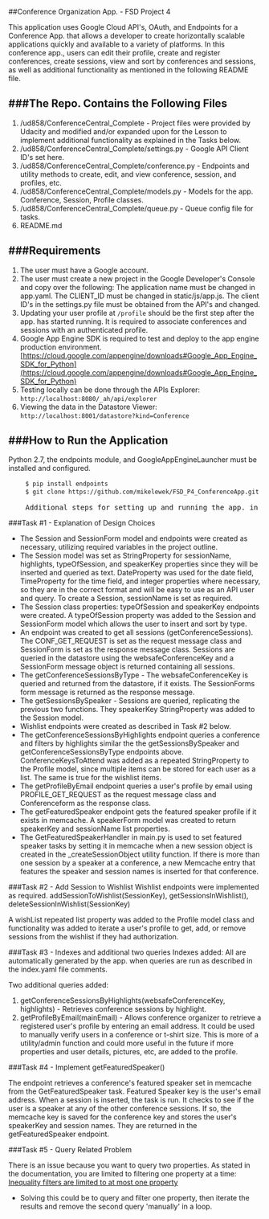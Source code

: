 ##Conference Organization App. - FSD Project 4

This application uses Google Cloud API's, OAuth, and Endpoints for a Conference App. that allows a developer to create horizontally scalable applications quickly and available to a variety of platforms. In this conference app., users can edit their profile, create and register conferences, create sessions, view and sort by conferences and sessions, as well as additional functionality as mentioned in the following README file.

###The Repo. Contains the Following Files
-------------------------------------
 1. /ud858/ConferenceCentral_Complete - Project files were provided by Udacity and modified and/or expanded upon for the Lesson to implement additional functionality as explained in the Tasks below.
 2. /ud858/ConferenceCentral_Complete/settings.py - Google API Client ID's set here.
 3. /ud858/ConferenceCentral_Complete/conference.py - Endpoints and utility methods to create, edit, and view conference, session, and profiles, etc.
 4. /ud858/ConferenceCentral_Complete/models.py - Models for the app. Conference, Session, Profile classes.
 5. /ud858/ConferenceCentral_Complete/queue.py - Queue config file for tasks.
 6. README.md
 
###Requirements
--------------------
 1. The user must have a Google account.
 2. The user must create a new project in the Google Developer's Console and copy over the following: The application name must be changed in app.yaml. The CLIENT_ID must be changed in static/js/app.js. The client ID's in the settings.py file must be obtained from the API's and changed.
 3. Updating your user profile at <code>/profile</code> should be the first step after the app. has started running. It is required to associate conferences and sessions with an authenticated profile.
 4. Google App Engine SDK is required to test and deploy to the app engine production environment. [https://cloud.google.com/appengine/downloads#Google_App_Engine_SDK_for_Python](https://cloud.google.com/appengine/downloads#Google_App_Engine_SDK_for_Python)
 5. Testing locally can be done through the APIs Explorer: <code>http://localhost:8080/_ah/api/explorer</code>
 6. Viewing the data in the Datastore Viewer: <code>http://localhost:8001/datastore?kind=Conference</code>
 
###How to Run the Application
-------------------------
<p>Python 2.7, the endpoints module, and GoogleAppEngineLauncher must be installed and configured.</p>

<pre>
    <code>$ pip install endpoints</code>
	<code>$ git clone https://github.com/mikelewek/FSD_P4_ConferenceApp.git</code>
	
	Additional steps for setting up and running the app. in either the Google App. Engine or deploying, is provided in Udacity's readme file located: <code>/ud858/ConferenceCentral_Complete/README.md</code>
</pre>

###Task #1 - Explanation of Design Choices

* The Session and SessionForm model and endpoints were created as necessary, utilizing required variables in the project outline.
* The Session model was set as StringProperty for sessionName, highlights, typeOfSession, and speakerKey properties since they will be inserted and queried as text. DateProperty was used for the date field, TimeProperty for the time field, and integer properties where necessary, so they are in the correct format and will be easy to use as an API user and query. To create a Session, sessionName is set as required.
* The Session class properties: typeOfSession and speakerKey endpoints were created. A typeOfSession property was added to the Session and SessionForm model which allows the user to insert and sort by type. 
* An endpoint was created to get all sessions (getConferenceSessions). The CONF_GET_REQUEST is set as the request message class and SessionForm is set as the response message class. Sessions are queried in the datastore using the websafeConferenceKey and a SessionForm message object is returned containing all sessions.
* The getConferenceSessionsByType - The websafeConferenceKey is queried and returned from the datastore, if it exists. The SessionForms form message is returned as the response message.
* The getSessionsBySpeaker - Sessions are queried, replicating the previous two functions. They speakerKey StringProperty was added to the Session model.
* Wishlist endpoints were created as described in Task #2 below.
* The getConferenceSessionsByHighlights endpoint queries a conference and filters by highlights similar the the getSessionsBySpeaker and getConferenceSessionsByType endpoints above. ConferenceKeysToAttend was added as a repeated StringProperty to the Profile model, since multiple items can be stored for each user as a list. The same is true for the wishlist items.
* The getProfileByEmail endpoint queries a user's profile by email using PROFILE_GET_REQUEST as the request message class and Conferenceform as the response class. 
* The getFeaturedSpeaker endpoint gets the featured speaker profile if it exists in memcache. A speakerForm model was created to return speakerKey and sessionName list properties.
* The GetFeaturedSpeakerHandler in main.py is used to set featured speaker tasks by setting it in memcache when a new session object is created in the _createSessionObject utility function. If there is more than one session by a speaker at a conference, a new Memcache entry that features the speaker and session names is inserted for that conference.

###Task #2 - Add Session to Wishlist
Wishlist endpoints were implemented as required. addSessionToWishlist(SessionKey), getSessionsInWishlist(), deleteSessionInWishlist(SessionKey)

A wishList repeated list property was added to the Profile model class and functionality was added to iterate a user's profile to get, add, or remove sessions from the wishlist if they had authorization.

###Task #3 - Indexes and additional two queries
Indexes added: All are automatically generated by the app. when queries are run as described in the index.yaml file comments.

Two additional queries added:

1. getConferenceSessionsByHighlights(websafeConferenceKey, highlights) - Retrieves conference sessions by highlight.
2. getProfileByEmail(mainEmail) - Allows conference organizer to retrieve a registered user's profile by entering an email address. It could be used to manually verify users in a conference or t-shirt size. This is more of a utility/admin function and could more useful in the future if more properties and user details, pictures, etc, are added to the profile.

###Task #4 - Implement getFeaturedSpeaker()

The endpoint retrieves a conference's featured speaker set in memcache from the GetFeaturedSpeaker task. Featured Speaker key is the user's email address. When a session is inserted, the task is run. It checks to see if the user is a speaker at any of the other conference sessions. If so, the memcache key is saved for the conference key and stores the user's speakerKey and session names. They are returned in the getFeaturedSpeaker endpoint.

###Task #5 - Query Related Problem

There is an issue because you want to query two properties. As stated in the documentation, you are limited to filtering one property at a time: [Inequality filters are limited to at most one property](https://cloud.google.com/appengine/docs/python/datastore/queries?hl=en#Python_Restrictions_on_queries)
* Solving this could be to query and filter one property, then iterate the results and remove the second query 'manually' in a loop.